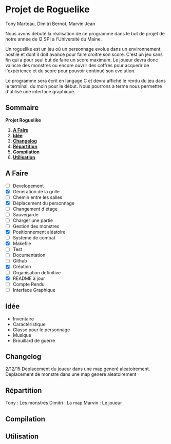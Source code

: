 # Projet de Roguelike

Tony Marteau, Dimitri Bernot, Marvin Jean

Nous avons debuté la réalisation de ce programme dans le but de projet de notre année de l2 SPI a l'Université du Maine.

Un roguelike est un jeu où un personnage evolue dans un environnement hostile et dont il doit avancé pour faire croitre son score. C'est un jeu sans fin qui a pour seul but de faire un score maximum. Le joueur devra donc vaincre des monstres ou encore ouvrir des coffres pour acquerir de l'expérience et du score pour pouvoir continué son evolution.

Le programme sera écrit en langage C et devra affiché le rendu du jeu dans le terminal, du moin pour le début. Nous pourrons a terme nous permettre d'utilisé une interface graphique.

## Sommaire
  **Projet Roguelike**
  1. **[A Faire](#a-faire)**
  2. **[Idée](#idée)**
  3. **[Changelog](#changelog)**
  4. **[Répartition](#répartition)** 
  5. **[Compilation](#compilation)**
  6. **[Utilisation](#utilisation)**
	
## A Faire

 - [ ] Developement
  - [x] Generation de la grille
   - [ ] Chemin entre les salles 
  - [x] Déplacement du personnage
  - [ ] Changement d'étage
  - [ ] Sauvegarde
  - [ ] Charger une partie		
  - [ ] Gestion des monstres
   - [x] Positionnement aléatoire
  - [ ] Systeme de combat
 - [x] Makefile
 - [ ] Test
 - [ ] Documentation
 - [ ] Github
  - [x] Création
  - [ ] Organisation definitive
  - [x] README à jour
 - [ ] Compte Rendu
 - [ ] Interface Graphique

## Idée
 - Inventaire
 - Caractéristique
 - Classe pour le personnage
 - Musique
 - Brouillard de guerre
	
## Changelog
2/12/15 Deplacement du joueur dans une map generé aleatoirement. Deplacement de monstre dans une map genere aleatoirement

## Répartition
Tony : Les monstres
Dimitri : La map
Marvin : Le joueur

## Compilation

## Utilisation
